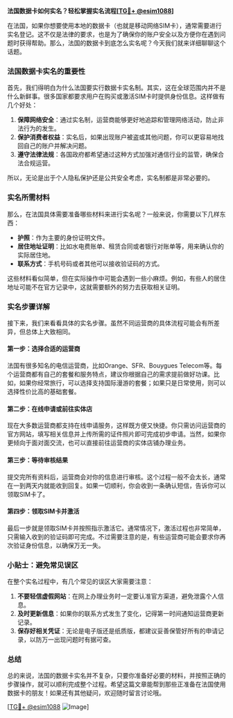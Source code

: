 **法国数据卡如何实名？轻松掌握实名流程[[TG💪+ @esim1088](https://t.me/s/esim1088)]**

在法国，如果你想要使用本地的数据卡（也就是移动网络SIM卡），通常需要进行实名登记。这不仅是法律的要求，也是为了确保你的账户安全以及方便你在遇到问题时获得帮助。那么，法国的数据卡到底怎么实名呢？今天我们就来详细聊聊这个话题。

### 法国数据卡实名的重要性

首先，我们得明白为什么法国要实行数据卡实名制。其实，这在全球范围内并不是什么新鲜事。很多国家都要求用户在购买或激活SIM卡时提供身份信息。这样做有几个好处：

1. **保障网络安全**：通过实名制，运营商能够更好地追踪和管理网络活动，防止非法行为的发生。
2. **保护消费者权益**：实名后，如果出现账户被盗或其他问题，你可以更容易地找回自己的账户并解决问题。
3. **遵守法律法规**：各国政府都希望通过这种方式加强对通信行业的监管，确保合法合规运营。

所以，无论是出于个人隐私保护还是公共安全考虑，实名制都是非常必要的。

### 实名所需材料

那么，在法国具体需要准备哪些材料来进行实名呢？一般来说，你需要以下几样东西：

- **护照**：作为主要的身份证明文件。
- **居住地址证明**：比如水电费账单、租赁合同或者银行对账单等，用来确认你的实际居住地。
- **联系方式**：手机号码或者其他可以接收验证码的方式。

这些材料看似简单，但在实际操作中可能会遇到一些小麻烦。例如，有些人的居住地址可能不在官方记录中，这就需要额外的努力去获取相关证明。

### 实名步骤详解

接下来，我们来看看具体的实名步骤。虽然不同运营商的具体流程可能会有所差异，但总体上大致相同。

#### 第一步：选择合适的运营商

法国有很多知名的电信运营商，比如Orange、SFR、Bouygues Telecom等。每个运营商都有自己的套餐和服务特点，建议你根据自己的需求提前做好功课。比如，如果你经常旅行，可以选择支持国际漫游的套餐；如果只是日常使用，则可以选择性价比高的基础套餐。

#### 第二步：在线申请或前往实体店

现在大多数运营商都支持在线申请服务，这样既方便又快捷。你只需访问运营商的官方网站，填写相关信息并上传所需的证件照片即可完成初步申请。当然，如果你更倾向于面对面交流，也可以直接前往运营商的实体店铺办理业务。

#### 第三步：等待审核结果

提交完所有资料后，运营商会对你的信息进行审核。这个过程一般不会太长，通常在一到两天内就能收到回复。如果一切顺利，你会收到一条确认短信，告诉你可以领取SIM卡了。

#### 第四步：领取SIM卡并激活

最后一步就是领取SIM卡并按照指示激活它。通常情况下，激活过程也非常简单，只需输入收到的验证码即可完成。不过需要注意的是，有些运营商可能会要求你再次验证身份信息，以确保万无一失。

### 小贴士：避免常见误区

在整个实名过程中，有几个常见的误区大家需要注意：

1. **不要轻信虚假网站**：在网上办理业务时一定要认准官方渠道，避免泄露个人信息。
2. **及时更新信息**：如果你的联系方式发生了变化，记得第一时间通知运营商更新记录。
3. **保存好相关凭证**：无论是电子版还是纸质版，都建议妥善保管好所有的申请记录，以防万一出现问题时有据可查。

### 总结

总的来说，法国的数据卡实名并不复杂，只要你准备好必要的材料，并按照正确的步骤操作，就可以顺利完成整个过程。希望这篇文章能帮到那些正准备在法国使用数据卡的朋友！如果还有其他疑问，欢迎随时留言讨论哦。

[[TG💪+ @esim1088](https://t.me/s/esim1088) ![Image](https://i.postimg.cc/4NQfJmqS/Snipaste-2025-05-13-00-14-12.png)]